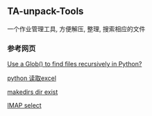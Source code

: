 ## TA-unpack-Tools

一个作业管理工具, 方便解压, 整理, 搜索相应的文件


### 参考网页
[Use a Glob() to find files recursively in Python?](https://stackoverflow.com/questions/2186525/use-a-glob-to-find-files-recursively-in-python)

[python 读取excel](https://stackoverflow.com/questions/22169325/read-excel-file-in-python)

[makedirs dir exist](https://stackoverflow.com/questions/273192/how-can-i-create-a-directory-if-it-does-not-exist)


[IMAP select](https://stackoverflow.com/questions/5200025/imaplib-error-command-fetch-illegal-in-state-auth)